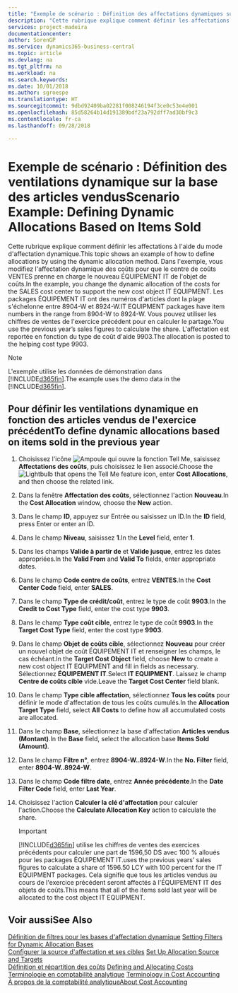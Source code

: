 ```yaml
---
title: "Exemple de scénario : Définition des affectations dynamiques sur la base des articles vendus | Microsoft Docs"
description: "Cette rubrique explique comment définir les affectations à l'aide du mode d'affectation dynamique."
services: project-madeira
documentationcenter: 
author: SorenGP
ms.service: dynamics365-business-central
ms.topic: article
ms.devlang: na
ms.tgt_pltfrm: na
ms.workload: na
ms.search.keywords: 
ms.date: 10/01/2018
ms.author: sgroespe
ms.translationtype: HT
ms.sourcegitcommit: 9dbd92409ba02281f008246194f3ce0c53e4e001
ms.openlocfilehash: 85d58264b14d191389bdf23a792dff7ad30bf9c3
ms.contentlocale: fr-ca
ms.lasthandoff: 09/28/2018

---
```

# <a name="scenario-example-defining-dynamic-allocations-based-on-items-sold"></a><span data-ttu-id="6e06c-103">Exemple de scénario : Définition des ventilations dynamique sur la base des articles vendus</span><span class="sxs-lookup"><span data-stu-id="6e06c-103">Scenario Example: Defining Dynamic Allocations Based on Items Sold</span></span>
<span data-ttu-id="6e06c-104">Cette rubrique explique comment définir les affectations à l'aide du mode d'affectation dynamique.</span><span class="sxs-lookup"><span data-stu-id="6e06c-104">This topic shows an example of how to define allocations by using the dynamic allocation method.</span></span> <span data-ttu-id="6e06c-105">Dans l'exemple, vous modifiez l'affectation dynamique des coûts pour que le centre de coûts VENTES prenne en charge le nouveau ÉQUIPEMENT IT de l'objet de coûts.</span><span class="sxs-lookup"><span data-stu-id="6e06c-105">In the example, you change the dynamic allocation of the costs for the SALES cost center to support the new cost object IT EQUIPMENT.</span></span> <span data-ttu-id="6e06c-106">Les packages ÉQUIPEMENT IT ont des numéros d'articles dont la plage s'échelonne entre 8904-W et 8924-W.</span><span class="sxs-lookup"><span data-stu-id="6e06c-106">IT EQUIPMENT packages have item numbers in the range from 8904-W to 8924-W.</span></span> <span data-ttu-id="6e06c-107">Vous pouvez utiliser les chiffres de ventes de l'exercice précédent pour en calculer le partage.</span><span class="sxs-lookup"><span data-stu-id="6e06c-107">You use the previous year’s sales figures to calculate the share.</span></span> <span data-ttu-id="6e06c-108">L'affectation est reportée en fonction du type de coût d'aide 9903.</span><span class="sxs-lookup"><span data-stu-id="6e06c-108">The allocation is posted to the helping cost type 9903.</span></span>  

> [!NOTE]  
>  <span data-ttu-id="6e06c-109">L'exemple utilise les données de démonstration dans [!INCLUDE[d365fin](includes/d365fin_md.md)].</span><span class="sxs-lookup"><span data-stu-id="6e06c-109">The example uses the demo data in the [!INCLUDE[d365fin](includes/d365fin_md.md)].</span></span>  

## <a name="to-define-dynamic-allocations-based-on-items-sold-in-the-previous-year"></a><span data-ttu-id="6e06c-110">Pour définir les ventilations dynamique en fonction des articles vendus de l'exercice précédent</span><span class="sxs-lookup"><span data-stu-id="6e06c-110">To define dynamic allocations based on items sold in the previous year</span></span>  

1.  <span data-ttu-id="6e06c-111">Choisissez l'icône ![Ampoule qui ouvre la fonction Tell Me](media/ui-search/search_small.png "Dites-moi ce que vous voulez faire"), saisissez **Affectations des coûts**, puis choisissez le lien associé.</span><span class="sxs-lookup"><span data-stu-id="6e06c-111">Choose the ![Lightbulb that opens the Tell Me feature](media/ui-search/search_small.png "Tell me what you want to do") icon, enter **Cost Allocations**, and then choose the related link.</span></span>  
2.  <span data-ttu-id="6e06c-112">Dans la fenêtre **Affectation des coûts**, sélectionnez l'action **Nouveau**.</span><span class="sxs-lookup"><span data-stu-id="6e06c-112">In the **Cost Allocation** window, choose the **New** action.</span></span>  
3.  <span data-ttu-id="6e06c-113">Dans le champ **ID**, appuyez sur Entrée ou saisissez un ID.</span><span class="sxs-lookup"><span data-stu-id="6e06c-113">In the **ID** field, press Enter or enter an ID.</span></span>  
4.  <span data-ttu-id="6e06c-114">Dans le champ **Niveau**, saisissez **1**.</span><span class="sxs-lookup"><span data-stu-id="6e06c-114">In the **Level** field, enter **1**.</span></span>  
5.  <span data-ttu-id="6e06c-115">Dans les champs **Valide à partir de** et **Valide jusque**, entrez les dates appropriées.</span><span class="sxs-lookup"><span data-stu-id="6e06c-115">In the **Valid From** and **Valid To** fields, enter appropriate dates.</span></span>  
6.  <span data-ttu-id="6e06c-116">Dans le champ **Code centre de coûts**, entrez **VENTES**.</span><span class="sxs-lookup"><span data-stu-id="6e06c-116">In the **Cost Center Code** field, enter **SALES**.</span></span>  
7.  <span data-ttu-id="6e06c-117">Dans le champ **Type de crédit/coût**, entrez le type de coût **9903**.</span><span class="sxs-lookup"><span data-stu-id="6e06c-117">In the **Credit to Cost Type** field, enter the cost type **9903**.</span></span>  
8.  <span data-ttu-id="6e06c-118">Dans le champ **Type coût cible**, entrez le type de coût **9903**.</span><span class="sxs-lookup"><span data-stu-id="6e06c-118">In the **Target Cost Type** field, enter the cost type **9903**.</span></span>  
9. <span data-ttu-id="6e06c-119">Dans le champ **Objet de coûts cible**, sélectionnez **Nouveau** pour créer un nouvel objet de coût ÉQUIPEMENT IT et renseigner les champs, le cas échéant.</span><span class="sxs-lookup"><span data-stu-id="6e06c-119">In the **Target Cost Object** field, choose **New** to create a new cost object IT EQUIPMENT and fill in fields as necessary.</span></span> <span data-ttu-id="6e06c-120">Sélectionnez **ÉQUIPEMENT IT**.</span><span class="sxs-lookup"><span data-stu-id="6e06c-120">Select **IT EQUIPMENT**.</span></span> <span data-ttu-id="6e06c-121">Laissez le champ **Centre de coûts cible** vide.</span><span class="sxs-lookup"><span data-stu-id="6e06c-121">Leave the **Target Cost Center** field blank.</span></span>  
10. <span data-ttu-id="6e06c-122">Dans le champ **Type cible affectation**, sélectionnez **Tous les coûts** pour définir le mode d'affectation de tous les coûts cumulés.</span><span class="sxs-lookup"><span data-stu-id="6e06c-122">In the **Allocation Target Type** field, select **All Costs** to define how all accumulated costs are allocated.</span></span>  
11. <span data-ttu-id="6e06c-123">Dans le champ **Base**, sélectionnez la base d'affectation **Articles vendus (Montant)**.</span><span class="sxs-lookup"><span data-stu-id="6e06c-123">In the **Base** field, select the allocation base **Items Sold (Amount)**.</span></span>  
12. <span data-ttu-id="6e06c-124">Dans le champ **Filtre n°**, entrez **8904-W..8924-W**.</span><span class="sxs-lookup"><span data-stu-id="6e06c-124">In the **No. Filter** field, enter **8904-W..8924-W**.</span></span>  
13. <span data-ttu-id="6e06c-125">Dans le champ **Code filtre date**, entrez **Année précédente**.</span><span class="sxs-lookup"><span data-stu-id="6e06c-125">In the **Date Filter Code** field, enter **Last Year**.</span></span>  
14. <span data-ttu-id="6e06c-126">Choisissez l'action **Calculer la clé d'affectation** pour calculer l'action.</span><span class="sxs-lookup"><span data-stu-id="6e06c-126">Choose the **Calculate Allocation Key** action to calculate the share.</span></span>  

    > [!IMPORTANT]  
    >  [!INCLUDE[d365fin](includes/d365fin_md.md)] <span data-ttu-id="6e06c-127">utilise les chiffres de ventes des exercices précédents pour calculer une part de 1596,50 DS avec 100 % alloués pour les packages ÉQUIPEMENT IT.</span><span class="sxs-lookup"><span data-stu-id="6e06c-127">uses the previous years’ sales figures to calculate a share of 1596.50 LCY with 100 percent for the IT EQUIPMENT packages.</span></span> <span data-ttu-id="6e06c-128">Cela signifie que tous les articles vendus au cours de l'exercice précédent seront affectés à l'ÉQUIPEMENT IT des objets de coûts.</span><span class="sxs-lookup"><span data-stu-id="6e06c-128">This means that all of the items sold last year will be allocated to the cost object IT EQUIPMENT.</span></span>  

## <a name="see-also"></a><span data-ttu-id="6e06c-129">Voir aussi</span><span class="sxs-lookup"><span data-stu-id="6e06c-129">See Also</span></span>  
 <span data-ttu-id="6e06c-130">[Définition de filtres pour les bases d'affectation dynamique](finance-setting-filters-for-dynamic-allocation-bases.md) </span><span class="sxs-lookup"><span data-stu-id="6e06c-130">[Setting Filters for Dynamic Allocation Bases](finance-setting-filters-for-dynamic-allocation-bases.md) </span></span>  
 <span data-ttu-id="6e06c-131">[Configurer la source d'affectation et ses cibles](finance-how-to-set-up-allocation-source-and-targets.md) </span><span class="sxs-lookup"><span data-stu-id="6e06c-131">[Set Up Allocation Source and Targets](finance-how-to-set-up-allocation-source-and-targets.md) </span></span>  
 <span data-ttu-id="6e06c-132">[Définition et répartition des coûts](finance-define-and-allocate-costs.md) </span><span class="sxs-lookup"><span data-stu-id="6e06c-132">[Defining and Allocating Costs](finance-define-and-allocate-costs.md) </span></span>  
 <span data-ttu-id="6e06c-133">[Terminologie en comptabilité analytique](finance-terminology-in-cost-accounting.md) </span><span class="sxs-lookup"><span data-stu-id="6e06c-133">[Terminology in Cost Accounting](finance-terminology-in-cost-accounting.md) </span></span>  
 [<span data-ttu-id="6e06c-134">À propos de la comptabilité analytique</span><span class="sxs-lookup"><span data-stu-id="6e06c-134">About Cost Accounting</span></span>](finance-about-cost-accounting.md)

